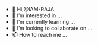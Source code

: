 - 👋 Hi,@IAM-RAJA
- 👀 I’m interested in ...
- 🌱 I’m currently learning ...
- 💞️ I’m looking to collaborate on ...
- 📫 How to reach me ...

<!---
IAM-RAJA/IAM-RAJA is a ✨ special ✨ repository because its `README.md` (this file) appears on your GitHub profile.
You can click the Preview link to take a look at your changes.
--->
